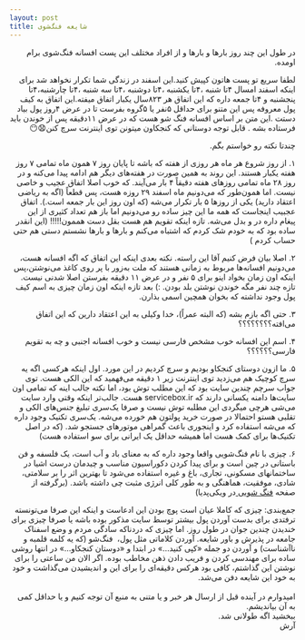 ```yaml
---
layout: post
title: شایعه فنگ‌شوی
---
```


<p style='direction:rtl; text-align: right'>
در طول این چند روز بار‌ها و بار‌ها و از افراد مختلف این پست افسانه فنگ‌شوی برام اومده.
</p>


>
<p style='direction:rtl; text-align: right'>
لطفا سریع تو پست هاتون کپیش کنید.این اسفند در زندگی شما تکرار نخواهد شد برای اینکه اسفند امسال ۴تا شنبه ،۴تا یکشنبه ،۴تا دوشنبه ،۴تا سه شنبه ،۴تا چارشنبه،۴تا پنجشنبه و ۴تا جمعه داره که این اتفاق هر ۸۲۳سال یکبار اتفاق میفته.این اتفاق به کیف پول معروفه پس این متنو برای حداقل ۵نفر یا ۵گروه بفرست تا در عرض ۴روز پول بیاد دستت .این متن بر اساس افسانه فنگ شو هست که در عرض ۱۱دقیقه پس از خوندن باید فرستاده بشه .
قابل توجه دوستانی که کنجکاون میتونن توی اینترنت سرچ کنن😧😶
</p>

<p style='direction:rtl; text-align: right'>
چند‌تا نکته رو خواستم بگم.
</p>

<p style='direction:rtl; text-align: right'>
۱. از روز شروع هر ماه هر روزی از هفته که باشه تا پایان روز ۷ همون ماه تمامی ۷ روز هفته یکبار هستند. این روند به همین صورت در هفته‌های دیگر هم ادامه پیدا می‌کنه و در روز ۲۸ ماه تمامی روز‌های هفته دقیقاً ۴ بار می‌آیند. که خوب اصلا اتفاق عجیب و خاصی نیست. اما همون‌طور که می‌دونیم ماه اسفند ۲۹ روزه هست، پس قطعاً (اگه به ریاضی اعتقاد دارید) یکی از روز‌ها ۵ بار تکرار می‌شه (که اون روز این بار جمعه است.). اتفاق عجبیب اینجاست که همه ما این چیز ساده رو می‌دونیم اما باز هم تعداد کثیری از این پیغام داره در و بدل می‌شه. تازه اینکه تقویم هم هست بقل دست هممون!!!!! (این انقدر ساده بود که به خودم شک کردم که اشتباه می‌کنم و بار‌ها و بار‌ها نشستم دستی هم حتی حساب کردم )
</p>

<p style='direction:rtl; text-align: right'>
۲. اصلا بیان فرض کنیم آقا این راسته. نکته بعدی اینکه این اتفاق که اگه افسانه هست،‌ می‌دونیم افسانه‌ها مربوط به زمانی هستند که ملت به‌زور با پر روی کاغذ می‌نوشتن،‌پس اینکه اون زمان بخواد اینو برای ۵ نفر و در عرض ۱۱ دقیقه بفرستن اصلا شدنی نیست. تازه چند نفر مگه خوندن نوشتن بلد بودن. :) بعد تازه اینکه اون زمان چیزی به اسم کیف پول وجود نداشته که بخوان همچین اسمی بذارن.
</p>

<p style='direction:rtl; text-align: right'>
۳. حتی اگه بازم بشه (که البته عمراً)، خدا وکیلی به این اعتقاد دارین که این اتفاق می‌افته؟؟؟؟؟؟؟؟
</p>

<p style='direction:rtl; text-align: right'>
۴. اسم این افسانه خوب مشخص فارسی نیست و خوب افسانه اجنبی و چه به تقویم فارسی؟؟؟؟؟؟
</p>

<p style='direction:rtl; text-align: right'>
۵. ما ازون دوستای کنجکاو بودیم و سرچ کردیم در این مورد. اول اینکه هر‌کسی اگه یه سرچ کوچیک هم می‌زدید توی اینترنت زیر ۱ دقیقه می‌فهمید که این الکی هست. توی جواب سرچم چندین سایت بود که این مطلب توش بود، اما نکته جالب اینه که تمامی اون سایت‌ها دامنه یکسانی دارند که servicebox.ir هست. جالب‌تر اینکه وقتی وارد سایت می‌شی هرچی ‌میگردی این مطلبه توش نیست و صرفا یک‌سری تبلیغ جنس‌های الکی و تقلبی هستو احتمالا در صورت خرید پولتون هم خورده می‌شه. یک‌سری تکنیک وجود داره که می‌شه استفاده کرد و اینجوری باعث گمراهی موتور‌های جستجو شد. (که در اصل تکنیک‌ها برای کمک هست اما همیشه حداقل یک ایرانی برای سو استفاده هست)
</p>

<p style='direction:rtl; text-align: right'>
۶. چیزی با نام فنگ‌شویی واقعا وجود داره که به معنای باد و آب است، یک فلسفه و فن باستانی در چین است و برای پیدا کردن دکوراسیون مناسب و چیدمان درست اشیا در ساختمانهای مسکونی، تجاری، باغ و غیره استفاده می‌شود تا بهترین اثر را بر سلامتی، شادی، موفقیت، هماهنگی و به طور کلی انرژی مثبت چی داشته باشد. (برگرفته از صفحه
<a href="http://fa.wikipedia.org/wiki/%D9%81%D9%86%DA%AF_%D8%B4%D9%88%DB%8C%DB%8C"> فنگ شویی </a>
در ویکی‌پدیا)
</p>

<p style='direction:rtl; text-align: right'>
جمع‌بندی: چیزی  که کاملا عیان است پوچ بودن این ادعاست و اینکه این صرفا می‌تونسته ترفتدی برای بدست آوردن پول بیشتر توسط سایت مذکور بوده باشه یا صرفا چیزی برای خندیدن چندین جوان در طول روز. اما چیزی که دردناکه سادگی مردم و وضع اسفناک جامعه در پذیرش و باور شایعه. آوردن کلاماتی مثل پول،  فنگ‌شو (که یه کلمه قلمبه و نا‌آشناست) و آوردن دو جمله «کپی کنید...» در ابتدا و «دوستان کنجکاو...» در انتها روشی ساده برای مهندسی کردن و فریب دادن ذهن مخاطب بوده. اگر الان من ساعتی را برای نوشتن این گذاشتم، کافی بود هرکس دقیقه‌ای را برای این و اندیشیدن می‌گذاشت و خود به خود این شایعه دفن می‌شد.
</br>
</br>
امیدوارم در آینده قبل از ارسال هر خبر و یا متنی به منبع آن توجه کنیم و یا حداقل کمی به آن بیاندیشم.
</br>
ببخشید اگه طولانی شد‪.‬
</br>
آرش
</p>
